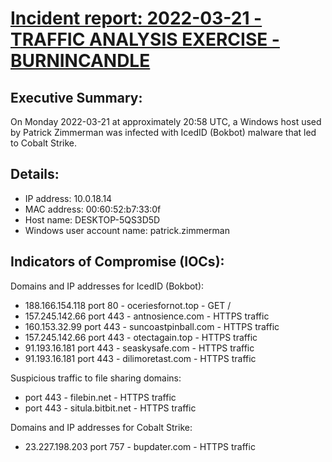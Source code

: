 # [Incident report: 2022-03-21 - TRAFFIC ANALYSIS EXERCISE - BURNINCANDLE](https://www.malware-traffic-analysis.net/2022/03/21/index3.html)


## Executive Summary: 
On Monday 2022-03-21 at approximately 20:58 UTC, a Windows host used
by Patrick Zimmerman was infected with IcedID (Bokbot) malware that led to
Cobalt Strike.

## Details: 
- IP address: 10.0.18.14
- MAC address: 00:60:52:b7:33:0f
- Host name: DESKTOP-5QS3D5D
- Windows user account name: patrick.zimmerman

## Indicators of Compromise (IOCs): 

Domains and IP addresses for IcedID (Bokbot):
- 188.166.154.118 port 80 - oceriesfornot.top - GET /
- 157.245.142.66 port 443 - antnosience.com - HTTPS traffic
- 160.153.32.99 port 443 - suncoastpinball.com - HTTPS traffic
- 157.245.142.66 port 443 - otectagain.top - HTTPS traffic
- 91.193.16.181 port 443 - seaskysafe.com - HTTPS traffic
- 91.193.16.181 port 443 - dilimoretast.com - HTTPS traffic

Suspicious traffic to file sharing domains:
- port 443 - filebin.net - HTTPS traffic
- port 443 - situla.bitbit.net - HTTPS traffic

Domains and IP addresses for Cobalt Strike:
- 23.227.198.203 port 757 - bupdater.com - HTTPS traffic